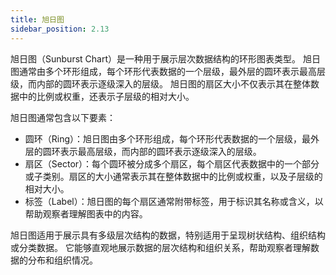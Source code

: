 ```yaml
---
title: 旭日图
sidebar_position: 2.13
---
```


旭日图（Sunburst Chart）是一种用于展示层次数据结构的环形图表类型。
旭日图通常由多个环形组成，每个环形代表数据的一个层级，最外层的圆环表示最高层级，而内部的圆环表示逐级深入的层级。
旭日图的扇区大小不仅表示其在整体数据中的比例或权重，还表示子层级的相对大小。

旭日图通常包含以下要素：

- 圆环（Ring）：旭日图由多个环形组成，每个环形代表数据的一个层级，最外层的圆环表示最高层级，而内部的圆环表示逐级深入的层级。
- 扇区（Sector）：每个圆环被分成多个扇区，每个扇区代表数据中的一个部分或子类别。扇区的大小通常表示其在整体数据中的比例或权重，以及子层级的相对大小。
- 标签（Label）：旭日图的每个扇区通常附带标签，用于标识其名称或含义，以帮助观察者理解图表中的内容。

旭日图适用于展示具有多级层次结构的数据，特别适用于呈现树状结构、组织结构或分类数据。
它能够直观地展示数据的层次结构和组织关系，帮助观察者理解数据的分布和组织情况。
